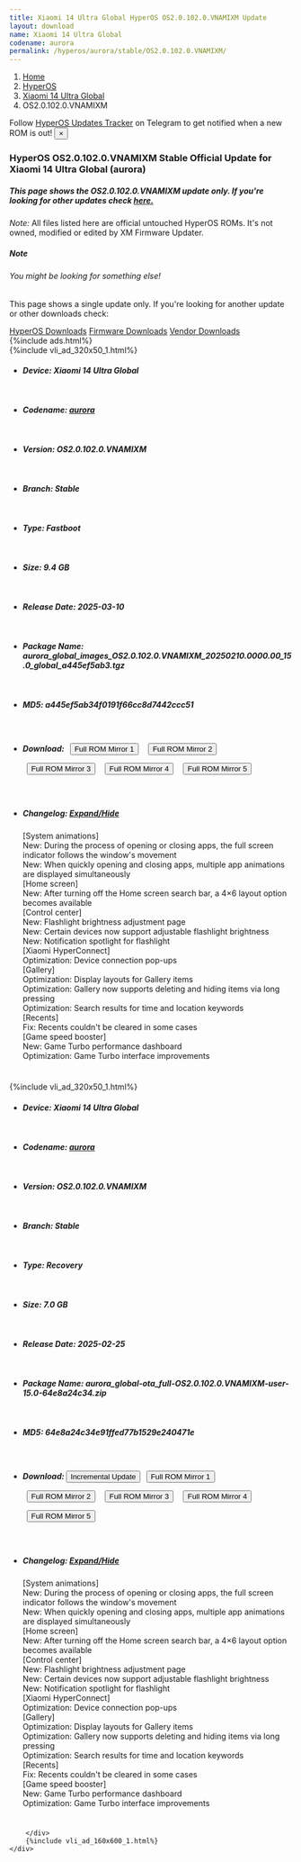 ```yaml
---
title: Xiaomi 14 Ultra Global HyperOS OS2.0.102.0.VNAMIXM Update
layout: download
name: Xiaomi 14 Ultra Global
codename: aurora
permalink: /hyperos/aurora/stable/OS2.0.102.0.VNAMIXM/
---
```

<nav aria-label="breadcrumb">
    <ol class="breadcrumb">
        <li class="breadcrumb-item"><a href="/">Home</a></li>
        <li class="breadcrumb-item"><a href="/hyperos/">HyperOS</a></li>
        <li class="breadcrumb-item"><a href="/hyperos/aurora/">Xiaomi 14 Ultra Global</a></li>
        <li class="breadcrumb-item active" aria-current="page">OS2.0.102.0.VNAMIXM</li>
    </ol>
</nav>
<div class="alert alert-primary alert-dismissible fade show" role="alert">
    Follow <a href="https://t.me/MIUIUpdatesTracker" class="alert-link">HyperOS Updates Tracker</a> on Telegram to get
    notified when a new ROM is out!
    <button type="button" class="close" data-dismiss="alert" aria-label="Close">
        <span aria-hidden="true">&times;</span>
    </button>
</div>
<div class="col-12 mx-auto">
    <h3 class="title bg-light p-2 rounded">HyperOS OS2.0.102.0.VNAMIXM Stable Official Update for Xiaomi 14 Ultra Global (aurora)</h3>
    <h5>This page shows the OS2.0.102.0.VNAMIXM update only. If you're looking for other updates check
        <a href="/hyperos/aurora/">here.</a></h5>
    <p><i>Note: </i>All files listed here are official untouched HyperOS ROMs.
        It's not owned, modified or edited by XM Firmware Updater.</p>
    <div class="card">
        <div class="card-body">
            <h5 class="card-title">Note</h5>
            <h6 class="card-subtitle mb-2 text-muted">You might be looking for something else!</h6>
            <p class="card-text">This page shows a single update only.
                If you're looking for another update or other downloads check:</p>
            <a href="/hyperos/" class="card-link">HyperOS Downloads</a>
            <a href="/firmware/" class="card-link">Firmware Downloads</a>
            <a href="/vendor/" class="card-link">Vendor Downloads</a>
        </div>
    </div>
    {%include ads.html%}
    <div class="row justify-content-center">
        <div class="col-10" id="downloads">
                    <div class="card card-body">
            {%include vli_ad_320x50_1.html%}
            <ul class="list-unstyled">
                <li style="padding-bottom: 10px;">
                    <h5><b>Device: </b>Xiaomi 14 Ultra Global</h5>
                </li>
                <li style="padding-bottom: 10px;">
                    <h5><b>Codename: </b> <a href="/hyperos/aurora/" target="_blank">aurora</a> </h5>
                </li>
                <li style="padding-bottom: 10px;">
                    <h5><b>Version: </b>OS2.0.102.0.VNAMIXM</h5>
                </li>
                <li style="padding-bottom: 10px;">
                    <h5><b>Branch: </b>Stable</h5>
                </li>
                <li style="padding-bottom: 10px;">
                    <h5><b>Type: </b>Fastboot</h5>
                </li>
                <li style="padding-bottom: 10px;">
                    <h5><b>Size: </b>9.4 GB</h5>
                </li>
                <li style="padding-bottom: 10px;">
                    <h5><b>Release Date: </b>2025-03-10</h5>
                </li>
                <li style="padding-bottom: 10px;">
                    <h5><b>Package Name: </b><span id="filename" class="text-dark">aurora_global_images_OS2.0.102.0.VNAMIXM_20250210.0000.00_15.0_global_a445ef5ab3.tgz</span></h5>
                </li>
                <li style="padding-bottom: 10px;">
                    <h5><b>MD5: </b><span id="md5" class="text-muted">a445ef5ab34f0191f66cc8d7442ccc51</span></h5>
                </li>
                <li style="padding-bottom: 10px;">
                    <h5><b>Download: </b> <button type="button" id="download" class="btn btn-primary" style="margin: 7px;" onclick="window.open('https://cdnorg.d.miui.com/OS2.0.102.0.VNAMIXM/aurora_global_images_OS2.0.102.0.VNAMIXM_20250210.0000.00_15.0_global_a445ef5ab3.tgz', '_blank');"><i class="fa fa-download"></i> Full ROM Mirror 1</button> <button type="button" id="download" class="btn btn-primary" style="margin: 7px;" onclick="window.open('https://bkt-sgp-miui-ota-update-alisgp.oss-ap-southeast-1.aliyuncs.com/OS2.0.102.0.VNAMIXM/aurora_global_images_OS2.0.102.0.VNAMIXM_20250210.0000.00_15.0_global_a445ef5ab3.tgz', '_blank');"><i class="fa fa-download"></i> Full ROM Mirror 2</button> <button type="button" id="download" class="btn btn-primary" style="margin: 7px;" onclick="window.open('https://bn.d.miui.com/OS2.0.102.0.VNAMIXM/aurora_global_images_OS2.0.102.0.VNAMIXM_20250210.0000.00_15.0_global_a445ef5ab3.tgz', '_blank');"><i class="fa fa-download"></i> Full ROM Mirror 3</button> <button type="button" id="download" class="btn btn-primary" style="margin: 7px;" onclick="window.open('https://bigota.d.miui.com/OS2.0.102.0.VNAMIXM/aurora_global_images_OS2.0.102.0.VNAMIXM_20250210.0000.00_15.0_global_a445ef5ab3.tgz', '_blank');"><i class="fa fa-download"></i> Full ROM Mirror 4</button> <button type="button" id="download" class="btn btn-primary" style="margin: 7px;" onclick="window.open('https://hugeota.d.miui.com/OS2.0.102.0.VNAMIXM/aurora_global_images_OS2.0.102.0.VNAMIXM_20250210.0000.00_15.0_global_a445ef5ab3.tgz', '_blank');"><i class="fa fa-download"></i> Full ROM Mirror 5</button></h5>
                </li>
                <li style="padding-bottom: 10px;">
                    <h5><b>Changelog: </b><a href="#aurora_1_changelog" data-toggle="collapse" role="button"
                            aria-expanded="false" aria-controls="aurora_1_changelog"> <i class="fa fa-arrow-down"
                                aria-hidden="true"></i> Expand/Hide</a></h5>
                    <div class="collapse" id="aurora_1_changelog">
                        <p id="changelog_text">[System animations]<br>New: During the process of opening or closing apps, the full screen indicator follows the window's movement<br>New: When quickly opening and closing apps, multiple app animations are displayed simultaneously<br>[Home screen]<br>New: After turning off the Home screen search bar, a 4×6 layout option becomes available<br>[Control center]<br>New: Flashlight brightness adjustment page<br>New: Certain devices now support adjustable flashlight brightness<br>New: Notification spotlight for flashlight<br>[Xiaomi HyperConnect]<br>Optimization: Device connection pop-ups<br>[Gallery]<br>Optimization: Display layouts for Gallery items<br>Optimization: Gallery now supports deleting and hiding items via long pressing<br>Optimization: Search results for time and location keywords<br>[Recents]<br>Fix: Recents couldn't be cleared in some cases<br>[Game speed booster]<br>New: Game Turbo performance dashboard<br>Optimization: Game Turbo interface improvements</p>
                    </div>
                </li>
            </ul>
        </div>
        <div class="card card-body">
            {%include vli_ad_320x50_1.html%}
            <ul class="list-unstyled">
                <li style="padding-bottom: 10px;">
                    <h5><b>Device: </b>Xiaomi 14 Ultra Global</h5>
                </li>
                <li style="padding-bottom: 10px;">
                    <h5><b>Codename: </b> <a href="/hyperos/aurora/" target="_blank">aurora</a> </h5>
                </li>
                <li style="padding-bottom: 10px;">
                    <h5><b>Version: </b>OS2.0.102.0.VNAMIXM</h5>
                </li>
                <li style="padding-bottom: 10px;">
                    <h5><b>Branch: </b>Stable</h5>
                </li>
                <li style="padding-bottom: 10px;">
                    <h5><b>Type: </b>Recovery</h5>
                </li>
                <li style="padding-bottom: 10px;">
                    <h5><b>Size: </b>7.0 GB</h5>
                </li>
                <li style="padding-bottom: 10px;">
                    <h5><b>Release Date: </b>2025-02-25</h5>
                </li>
                <li style="padding-bottom: 10px;">
                    <h5><b>Package Name: </b><span id="filename" class="text-dark">aurora_global-ota_full-OS2.0.102.0.VNAMIXM-user-15.0-64e8a24c34.zip</span></h5>
                </li>
                <li style="padding-bottom: 10px;">
                    <h5><b>MD5: </b><span id="md5" class="text-muted">64e8a24c34e91ffed77b1529e240471e</span></h5>
                </li>
                <li style="padding-bottom: 10px;">
                    <h5><b>Download: </b><button type="button" id="incremental_download" class="btn btn-warning" onclick="window.open('https://bigota.d.miui.com/OS2.0.102.0.VNAMIXM/aurora_global-ota_incremental-OS2.0.6.0.VNAMIXM-OS2.0.102.0.VNAMIXM-user-15.0-b46a9e0960.zip', '_blank');"><i class="fa fa-download"></i> Incremental Update</button> <button type="button" id="download" class="btn btn-primary" style="margin: 7px;" onclick="window.open('https://cdnorg.d.miui.com/OS2.0.102.0.VNAMIXM/aurora_global-ota_full-OS2.0.102.0.VNAMIXM-user-15.0-64e8a24c34.zip', '_blank');"><i class="fa fa-download"></i> Full ROM Mirror 1</button> <button type="button" id="download" class="btn btn-primary" style="margin: 7px;" onclick="window.open('https://bkt-sgp-miui-ota-update-alisgp.oss-ap-southeast-1.aliyuncs.com/OS2.0.102.0.VNAMIXM/aurora_global-ota_full-OS2.0.102.0.VNAMIXM-user-15.0-64e8a24c34.zip', '_blank');"><i class="fa fa-download"></i> Full ROM Mirror 2</button> <button type="button" id="download" class="btn btn-primary" style="margin: 7px;" onclick="window.open('https://bn.d.miui.com/OS2.0.102.0.VNAMIXM/aurora_global-ota_full-OS2.0.102.0.VNAMIXM-user-15.0-64e8a24c34.zip', '_blank');"><i class="fa fa-download"></i> Full ROM Mirror 3</button> <button type="button" id="download" class="btn btn-primary" style="margin: 7px;" onclick="window.open('https://bigota.d.miui.com/OS2.0.102.0.VNAMIXM/aurora_global-ota_full-OS2.0.102.0.VNAMIXM-user-15.0-64e8a24c34.zip', '_blank');"><i class="fa fa-download"></i> Full ROM Mirror 4</button> <button type="button" id="download" class="btn btn-primary" style="margin: 7px;" onclick="window.open('https://hugeota.d.miui.com/OS2.0.102.0.VNAMIXM/aurora_global-ota_full-OS2.0.102.0.VNAMIXM-user-15.0-64e8a24c34.zip', '_blank');"><i class="fa fa-download"></i> Full ROM Mirror 5</button></h5>
                </li>
                <li style="padding-bottom: 10px;">
                    <h5><b>Changelog: </b><a href="#aurora_2_changelog" data-toggle="collapse" role="button"
                            aria-expanded="false" aria-controls="aurora_2_changelog"> <i class="fa fa-arrow-down"
                                aria-hidden="true"></i> Expand/Hide</a></h5>
                    <div class="collapse" id="aurora_2_changelog">
                        <p id="changelog_text">[System animations]<br>New: During the process of opening or closing apps, the full screen indicator follows the window's movement<br>New: When quickly opening and closing apps, multiple app animations are displayed simultaneously<br>[Home screen]<br>New: After turning off the Home screen search bar, a 4×6 layout option becomes available<br>[Control center]<br>New: Flashlight brightness adjustment page<br>New: Certain devices now support adjustable flashlight brightness<br>New: Notification spotlight for flashlight<br>[Xiaomi HyperConnect]<br>Optimization: Device connection pop-ups<br>[Gallery]<br>Optimization: Display layouts for Gallery items<br>Optimization: Gallery now supports deleting and hiding items via long pressing<br>Optimization: Search results for time and location keywords<br>[Recents]<br>Fix: Recents couldn't be cleared in some cases<br>[Game speed booster]<br>New: Game Turbo performance dashboard<br>Optimization: Game Turbo interface improvements</p>
                    </div>
                </li>
            </ul>
        </div>

        </div>
        {%include vli_ad_160x600_1.html%}
    </div>
</div>
